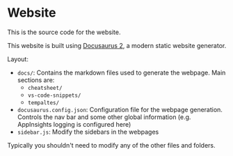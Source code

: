 # Website

This is the source code for the website.

This website is built using [Docusaurus 2](https://v2.docusaurus.io/), a modern static website generator.

Layout:

- `docs/`: Contains the markdown files used to generate the webpage. Main sections are:
    - `cheatsheet/`
    - `vs-code-snippets/`
    - `tempaltes/`
- `docusaurus.config.json`: Configuration file for the webpage generation. Controls the nav bar and some
other global information (e.g. AppInsights logging is configured here)
- `sidebar.js`: Modify the sidebars in the webpages

Typically you shouldn't need to modify any of the other files and folders.